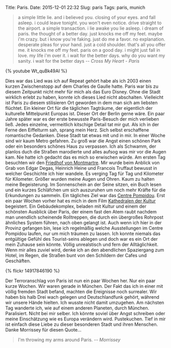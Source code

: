 Title: Paris.
Date: 2015-12-01 22:32
Slug: paris
Tags: paris, munich

> a simple little lie. and i believed you. closing of your eyes. and fall asleep. i could leave tonight. you won't even notice. drive straight to the airport. a simple transaction. i lie awake you lie asleep. i dream of paris. the thought of a better day. just knocks me off my feet. maybe i'm crazy. but i know you're faking. just do me a favor. no explanation. desperate pleas for your hand. just a cold shoulder. that's all you offer me. it knocks me off my feet. paris on a good day. i might just fall in love. my life i'm over it. i wait for the better days. why do you want my sanity. i wait for the better days
> -- <cite>Cross My Heart - Paris</cite>

{% youtube Wt_quBk49AI %}

Dies war das Lied was ich auf Repeat gehört habe als ich 2003 einen kurzen Zwischenstopp auf dem Charles de Gaulle hatte. Paris war bis zu diesem Zeitpunkt nicht mehr für mich als das Euro Disney. Ohne die Stadt wirklich erlebt zu haben, konnte ich dieses Lied nicht abschalten. Vielleicht ist Paris zu diesem stilisieren Ort geworden in dem man sich am liebsten flüchtet. Ein kleiner Ort für die täglichen Tagträume, der eigentlich der kulturelle Mittelpunkt Europas ist. Dieser Ort der Berlin gerne wäre. Ein paar Jahre später war es der erste bewusste Paris-Besuch der mich verlieben ließ. Jedes einzelne, vermeitlich kitschige Detail tat mir gut. Als ich in der Ferne den Eiffelturm sah, sprang mein Herz. Sich selbst erschaffene romantische Gedanken. Diese Stadt tat etwas mit und in mir. In einer Woche sind wir kaum Metro gefahren. Zu groß war die Angst einen schönen Park oder ein besonders schönes Haus zu verpassen. Ich als Schwamm, der planlos duch die Straßen marodierte und alles aufsog was mir vor die Augen kam. Nie hatte ich gedacht das es mich so erwischen würde. Am ersten Tag besuchten wir den [Friedhof von Montmartre](https://de.wikipedia.org/wiki/Cimeti%C3%A8re_de_Montmartre). Mir wurde beim Anblick von Grab von Edgar Degas, Heinrich Heine und Francois Truffaut bewusst in welcher Geschichte ich hier wandele. Es verging Tag für Tag und Kilometer für Kilometer. Größer wurden meine Augen und Ohren. Kaum zu halten meine Begeisterung. Im Sonnenschein an der Seine sitzen, ein Buch lesen und ein kurzes Schläfchen um sich auszuruhen um noch mehr Kräfte für die Erkundungen zu sammeln. Ein tägliches Ziel war das [Centre Pompidou](https://de.wikipedia.org/wiki/Centre_Georges-Pompidou). Erst ein paar Wochen vorher hat es mich in dem Film [Kathedralen der Kultur](http://www.kathedralenderkultur-derfilm.de/) begeistert. Ein Gebäudekomplex, beladen mit Kultur und einem der schönsten Ausblick über Paris, der einem fast den Atem raubt nachdem man unendlich scheinende Rolltreppen, die durch ein übergroßes Rohrpost ähnliches System führen, nach oben gelangt ist. Auch wenn ich hier in der Provinz gefangen bin, lese ich regelmäßig welche Ausstellungen im Centre Pompidou laufen, nur um mich träumen zu lassen. Ich konnte niemals das entgültige Gefühl des Tourist-seins ablegen und doch war es ein Ort der mein Zuhause sein könnte. Völlig unrealstisch und fern der Alltäglichkeit. Wenn mir alles zuviel wird, denke ich an den abendlichen Spaziergang zum Hotel, im Regen, die Straßen bunt von den Schildern der Cafes und Geschäften.

{% flickr 14917846190 %}

Der Terroranschlag von Paris ist nun ein paar Wochen her. Nur ein paar kurze Wochen. Wir waren gerade in München. Der Fakt das ich in einer mit völlig fremden Stadt befand, machten die Ereignisse noch surrealer. Wir haben bis halb Drei wach gelegen und Deutschlandfunk gehört, während wir unsere Hände hielten. Ich wusste nicht damit umzugehen. Am nächsten Tag wanderte ich, wie auf einem anderen Planeten, durch München. Paralisiert. Nicht bei mir selber. Ich könnte soviel über Angst schreiben oder meine Einschätzung wie es Europa verändern wird. Pustekuchen. Tief in mir ist einfach diese Liebe zu dieser besonderen Stadt und ihren Menschen. Danke Morrissey für diesen Quote...

> I'm throwing my arms around Paris.
> -- <cite>Morrissey</cite>
